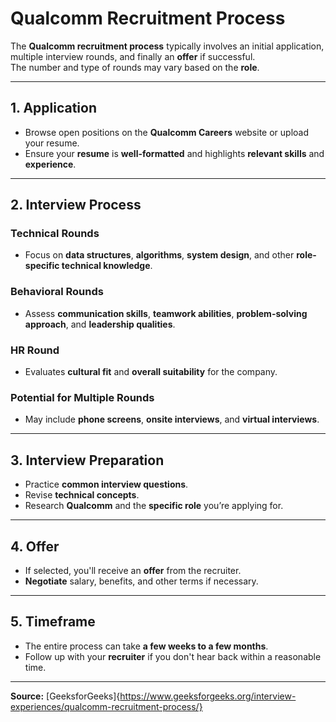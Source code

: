 # Qualcomm Recruitment Process

The **Qualcomm recruitment process** typically involves an initial application, multiple interview rounds, and finally an **offer** if successful.  
The number and type of rounds may vary based on the **role**.

---

## **1. Application**
- Browse open positions on the **Qualcomm Careers** website or upload your resume.  
- Ensure your **resume** is **well-formatted** and highlights **relevant skills** and **experience**.

---

## **2. Interview Process**

### **Technical Rounds**
- Focus on **data structures**, **algorithms**, **system design**, and other **role-specific technical knowledge**.

### **Behavioral Rounds**
- Assess **communication skills**, **teamwork abilities**, **problem-solving approach**, and **leadership qualities**.

### **HR Round**
- Evaluates **cultural fit** and **overall suitability** for the company.

### **Potential for Multiple Rounds**
- May include **phone screens**, **onsite interviews**, and **virtual interviews**.

---

## **3. Interview Preparation**
- Practice **common interview questions**.
- Revise **technical concepts**.
- Research **Qualcomm** and the **specific role** you’re applying for.

---

## **4. Offer**
- If selected, you'll receive an **offer** from the recruiter.
- **Negotiate** salary, benefits, and other terms if necessary.

---

## **5. Timeframe**
- The entire process can take **a few weeks to a few months**.
- Follow up with your **recruiter** if you don't hear back within a reasonable time.

---

**Source:** [GeeksforGeeks]{https://www.geeksforgeeks.org/interview-experiences/qualcomm-recruitment-process/}
